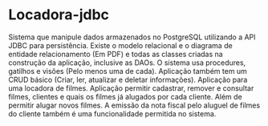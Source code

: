 # Locadora-jdbc
Sistema que manipule dados armazenados no PostgreSQL utilizando a API JDBC para persistência. Existe o modelo relacional e o diagrama de entidade relacionamento (Em PDF) e todas as classes criadas na construção da aplicação, inclusive as DAOs. O sistema usa procedures, gatilhos e visões (Pelo menos uma de cada). Aplicação também  tem um CRUD básico (Criar, ler, atualizar e deletar informações). Aplicação para uma locadora de filmes. Aplicação permitir cadastrar, remover e consultar filmes, clientes e quais os filmes já alugados por cada cliente. Além de permitir alugar novos filmes. A emissão da nota fiscal pelo aluguel de filmes do cliente também é uma funcionalidade permitida no sistema.
